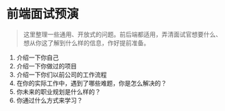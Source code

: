 # 前端面试预演

> 这里整理一些通用、开放式的问题。前后端都适用，弄清面试官想要什么、想从你这了解到什么样的信息，作好提前准备。

1. 介绍一下你自己
1. 介绍一下你做过的项目
1. 介绍一下你们以前公司的工作流程
1. 在你的实际工作中，遇到了哪些难题，你是怎么解决的？
1. 你未来的职业规划是什么样的？
1. 你通过什么方式来学习？
